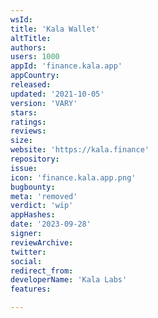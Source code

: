 ```yaml
---
wsId: 
title: 'Kala Wallet'
altTitle: 
authors: 
users: 1000
appId: 'finance.kala.app'
appCountry: 
released: 
updated: '2021-10-05'
version: 'VARY'
stars: 
ratings: 
reviews: 
size: 
website: 'https://kala.finance'
repository: 
issue: 
icon: 'finance.kala.app.png'
bugbounty: 
meta: 'removed'
verdict: 'wip'
appHashes: 
date: '2023-09-28'
signer: 
reviewArchive: 
twitter: 
social: 
redirect_from: 
developerName: 'Kala Labs'
features: 

---
```


